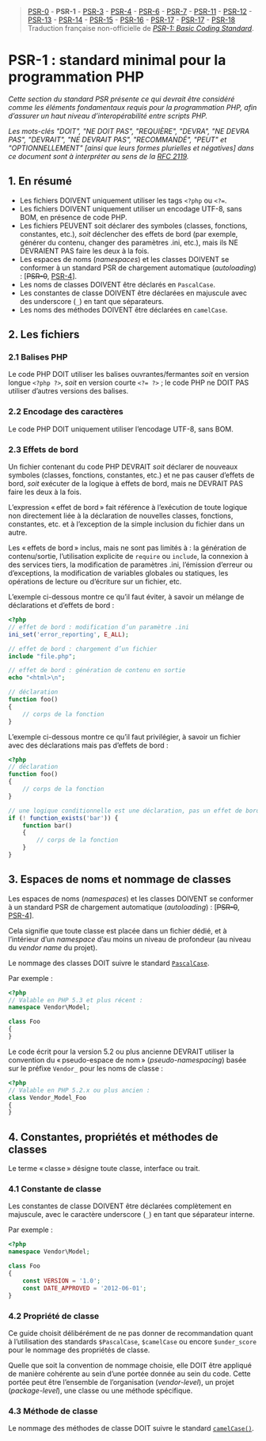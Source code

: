 > [PSR-0](./PSR-0.md) - **PSR-1** - [PSR-3](./PSR-3.md) - [PSR-4](./PSR-4.md) - [PSR-6](./PSR-6.md) - [PSR-7](./PSR-7.md) - [PSR-11](./PSR-11.md) - [PSR-12](./PSR-12.md) - [PSR-13](./PSR-13.md) - [PSR-14](./PSR-14.md) - [PSR-15](./PSR-15.md) - [PSR-16](./PSR-16.md) - [PSR-17](./PSR-0.md) - [PSR-17](./PSR-0.md) - [PSR-18](./PSR-18.md)
> Traduction française non-officielle de [_PSR-1: Basic Coding Standard_](https://www.php-fig.org/psr/psr-1/).

# PSR-1 : standard minimal pour la programmation PHP

_Cette section du standard PSR présente ce qui devrait être considéré comme les éléments fondamentaux requis pour la programmation PHP, afin d’assurer un haut niveau d’interopérabilité entre scripts PHP._

_Les mots-clés "DOIT", "NE DOIT PAS", "REQUIÈRE", "DEVRA", "NE DEVRA PAS", "DEVRAIT", "NE DEVRAIT PAS", "RECOMMANDÉ", "PEUT" et "OPTIONNELLEMENT" [ainsi que leurs formes plurielles et négatives] dans ce document sont à interpréter au sens de la [RFC 2119](http://www.ietf.org/rfc/rfc2119.txt)._

## 1. En résumé

- Les fichiers DOIVENT uniquement utiliser les tags `<?php` ou `<?=`.
- Les fichiers DOIVENT uniquement utiliser un encodage UTF-8, sans BOM, en présence de code PHP.
- Les fichiers PEUVENT soit déclarer des symboles (classes, fonctions, constantes, etc.), _soit_ déclencher des effets de bord (par exemple, générer du contenu, changer des paramètres .ini, etc.), mais ils NE DEVRAIENT PAS faire les deux à la fois.
- Les espaces de noms (_namespaces_) et les classes DOIVENT se conformer à un standard PSR de chargement automatique (_autoloading_) : [~~PSR-0~~, [PSR-4](./PSR-4.md)].
- Les noms de classes DOIVENT être déclarés en `PascalCase`.
- Les constantes de classe DOIVENT être déclarées en majuscule avec des underscore (`_`) en tant que séparateurs.
- Les noms des méthodes DOIVENT être déclarées en `camelCase`.

## 2. Les fichiers

### 2.1 Balises PHP

Le code PHP DOIT utiliser les balises ouvrantes/fermantes _soit_ en version longue `<?php ?>`, _soit_ en version courte `<?= ?>` ; le code PHP ne DOIT PAS utiliser d’autres versions des balises.

### 2.2 Encodage des caractères

Le code PHP DOIT uniquement utiliser l’encodage UTF-8, sans BOM.

### 2.3 Effets de bord

Un fichier contenant du code PHP DEVRAIT _soit_ déclarer de nouveaux symboles (classes, fonctions, constantes, etc.) et ne pas causer d’effets de bord, _soit_ exécuter de la logique à effets de bord, mais ne DEVRAIT PAS faire les deux à la fois.

L’expression « effet de bord » fait référence à l’exécution de toute logique non directement liée à la déclaration de nouvelles classes, fonctions, constantes, etc. et à l’exception de la simple inclusion du fichier dans un autre.

Les « effets de bord » inclus, mais ne sont pas limités à : la génération de contenu/sortie, l’utilisation explicite de `require` ou `include`, la connexion à des services tiers, la modification de paramètres .ini, l’émission d’erreur ou d’exceptions, la modification de variables globales ou statiques, les opérations de lecture ou d’écriture sur un fichier, etc.

L’exemple ci-dessous montre ce qu’il faut éviter, à savoir un mélange de déclarations et d’effets de bord :

``` php
<?php
// effet de bord : modification d’un paramètre .ini
ini_set('error_reporting', E_ALL);

// effet de bord : chargement d’un fichier
include "file.php";

// effet de bord : génération de contenu en sortie
echo "<html>\n";

// déclaration
function foo()
{
    // corps de la fonction
}
```

L’exemple ci-dessous montre ce qu’il faut privilégier, à savoir un fichier avec des déclarations mais pas d’effets de bord :

``` php
<?php
// déclaration
function foo()
{
    // corps de la fonction
}

// une logique conditionnelle est une déclaration, pas un effet de bord
if (! function_exists('bar')) {
    function bar()
    {
        // corps de la fonction
    }
}
```

## 3. Espaces de noms et nommage de classes

Les espaces de noms (_namespaces_) et les classes DOIVENT se conformer à un standard PSR de chargement automatique (_autoloading_) : [~~PSR-0~~, [PSR-4](./PSR-4.md)].

Cela signifie que toute classe est placée dans un fichier dédié, et à l’intérieur d’un _namespace_ d’au moins un niveau de profondeur (au niveau du _vendor name_ du projet).

Le nommage des classes DOIT suivre le standard [`PascalCase`](https://techlib.fr/definition/pascalcase.html).

Par exemple :

``` php
<?php
// Valable en PHP 5.3 et plus récent :
namespace Vendor\Model;

class Foo
{
}
```

Le code écrit pour la version 5.2 ou plus ancienne DEVRAIT utiliser la convention du « pseudo-espace de nom » (_pseudo-namespacing_) basée sur le préfixe `Vendor_` pour les noms de classe :

``` php
<?php
// Valable en PHP 5.2.x ou plus ancien :
class Vendor_Model_Foo
{
}
```

## 4. Constantes, propriétés et méthodes de classes

Le terme « classe » désigne toute classe, interface ou trait.

### 4.1 Constante de classe

Les constantes de classe DOIVENT être déclarées complètement en majuscule, avec le caractère underscore (`_`) en tant que séparateur interne.

Par exemple :

``` php
<?php
namespace Vendor\Model;

class Foo
{
    const VERSION = '1.0';
    const DATE_APPROVED = '2012-06-01';
}
```

### 4.2 Propriété de classe

Ce guide choisit délibérément de ne pas donner de recommandation quant à l’utilisation des standards `$PascalCase`, `$camelCase` ou encore `$under_score` pour le nommage des propriétés de classe.

Quelle que soit la convention de nommage choisie, elle DOIT être appliqué de manière cohérente au sein d’une portée donnée au sein du code. Cette portée peut être l’ensemble de l’organisation (_vendor-level_), un projet (_package-level_), une classe ou une méthode spécifique.

### 4.3 Méthode de classe

Le nommage des méthodes de classe DOIT suivre le standard [`camelCase()`](https://techlib.fr/definition/camelcase.html).

